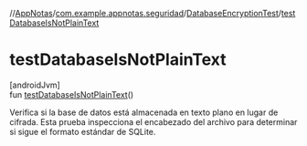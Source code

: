 //[AppNotas](../../../index.md)/[com.example.appnotas.seguridad](../index.md)/[DatabaseEncryptionTest](index.md)/[testDatabaseIsNotPlainText](test-database-is-not-plain-text.md)

# testDatabaseIsNotPlainText

[androidJvm]\
fun [testDatabaseIsNotPlainText](test-database-is-not-plain-text.md)()

Verifica si la base de datos está almacenada en texto plano en lugar de cifrada. Esta prueba inspecciona el encabezado del archivo para determinar si sigue el formato estándar de SQLite.
